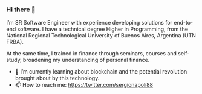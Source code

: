 ### Hi there 👋

I’m SR Software Engineer with experience developing solutions for end-to-end software. I have a technical degree Higher in Programming, from the National Regional Technological University of Buenos Aires, Argentina (UTN FRBA).

At the same time, I trained in finance through seminars, courses and self-study, broadening my understanding of personal finance.

* 🌱 I’m currently learning about blockchain and the potential revolution brought about by this technology.
* 📫 How to reach me: https://twitter.com/sergionapoli88

<!--
**SpaikSaucus/SpaikSaucus** is a ✨ _special_ ✨ repository because its `README.md` (this file) appears on your GitHub profile.

Here are some ideas to get you started:

- 🔭 I’m currently working on ...
- 🌱 I’m currently learning ...
- 👯 I’m looking to collaborate on ...
- 🤔 I’m looking for help with ...
- 💬 Ask me about ...
- 📫 How to reach me: ...
- 😄 Pronouns: ...
- ⚡ Fun fact: ...
-->

